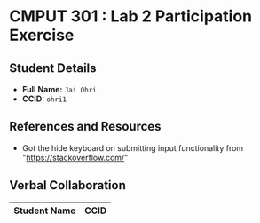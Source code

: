 # CMPUT 301 : Lab 2 Participation Exercise

## Student Details

- **Full Name:** `Jai Ohri`
- **CCID:** `ohri1`

## References and Resources

- Got the hide keyboard on submitting input functionality from "https://stackoverflow.com/"

## Verbal Collaboration

| Student Name | CCID      |
| ------------ | --------- |
